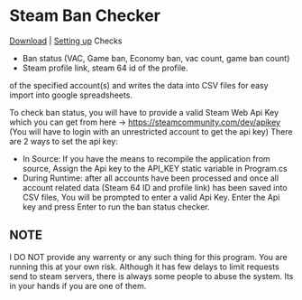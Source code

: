 # Steam Ban Checker <br>
[Download](https://github.com/SynergYFTW/SteamBanChecker/releases/download/1.4.0.0/BanChecker.zip) | [Setting up](https://github.com/SynergYFTW/SteamBanChecker/wiki/Setting-up) 
Checks 
* Ban status (VAC, Game ban, Economy ban, vac count, game ban count)
* Steam profile link, steam 64 id of the profile.

of the specified account(s) and writes the data into CSV files for easy import into google spreadsheets.

To check ban status, you will have to provide a valid Steam Web Api Key which you can get from here -> https://steamcommunity.com/dev/apikey
(You will have to login with an unrestricted account to get the api key)
There are 2 ways to set the api key:
* In Source: If you have the means to recompile the application from source, Assign the Api key to the API_KEY static variable in Program.cs
* During Runtime: after all accounts have been processed and once all account related data (Steam 64 ID and profile link) has been saved into CSV files, You will be prompted to enter a valid Api Key. Enter the Api key and press Enter to run the ban status checker.

## NOTE 
I DO NOT provide any warrenty or any such thing for this program. You are running this at your own risk. 
Although it has few delays to limit requests send to steam servers, there is always some people to abuse the system. Its in your hands if you are one of them.
